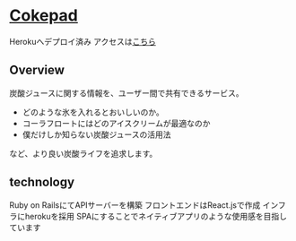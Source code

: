 [Cokepad](https://cokepad.herokuapp.com)
====

Herokuへデプロイ済み
アクセスは[こちら](https://cokepad.herokuapp.com)

## Overview
  炭酸ジュースに関する情報を、ユーザー間で共有できるサービス。

  - どのような氷を入れるとおいしいのか。
  - コーラフロートにはどのアイスクリームが最適なのか
  - 僕だけしか知らない炭酸ジュースの活用法

  など、より良い炭酸ライフを追求します。

## technology
  Ruby on RailsにてAPIサーバーを構築
  フロントエンドはReact.jsで作成
  インフラにherokuを採用
  SPAにすることでネイティブアプリのような使用感を目指しています